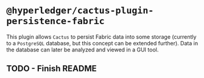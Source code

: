 # `@hyperledger/cactus-plugin-persistence-fabric`

This plugin allows `Cactus` to persist Fabric data into some storage (currently to a `PostgreSQL` database, but this concept can be extended further).
Data in the database can later be analyzed and viewed in a GUI tool.

## TODO - Finish README